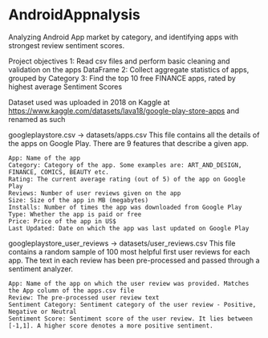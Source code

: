 # AndroidAppnalysis
Analyzing Android App market by category, and identifying apps with strongest review sentiment scores.

Project objectives
  1: Read csv files and perform basic cleaning and validation on the apps DataFrame
  2: Collect aggregate statistics of apps, grouped by Category
  3: Find the top 10 free FINANCE apps, rated by highest average Sentiment Scores

Dataset used was uploaded in 2018 on Kaggle at 
https://www.kaggle.com/datasets/lava18/google-play-store-apps
and renamed as such

googleplaystore.csv ->
datasets/apps.csv
This file contains all the details of the apps on Google Play. There are 9 features that describe a given app.

    App: Name of the app
    Category: Category of the app. Some examples are: ART_AND_DESIGN, FINANCE, COMICS, BEAUTY etc.
    Rating: The current average rating (out of 5) of the app on Google Play
    Reviews: Number of user reviews given on the app
    Size: Size of the app in MB (megabytes)
    Installs: Number of times the app was downloaded from Google Play
    Type: Whether the app is paid or free
    Price: Price of the app in US$
    Last Updated: Date on which the app was last updated on Google Play

googleplaystore_user_reviews ->
datasets/user_reviews.csv
This file contains a random sample of 100 most helpful first user reviews for each app. The text in each review has been pre-processed and passed through a sentiment analyzer.

    App: Name of the app on which the user review was provided. Matches the App column of the apps.csv file
    Review: The pre-processed user review text
    Sentiment Category: Sentiment category of the user review - Positive, Negative or Neutral
    Sentiment Score: Sentiment score of the user review. It lies between [-1,1]. A higher score denotes a more positive sentiment.

